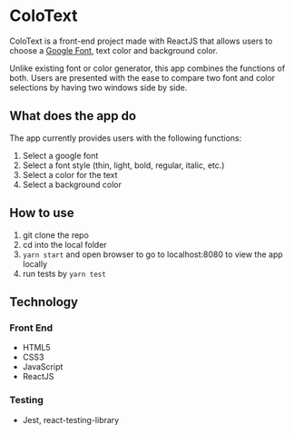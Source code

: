 # ColoText
ColoText is a front-end project made with ReactJS that allows users to choose a [Google Font](https://fonts.google.com), text color and background color.

Unlike existing font or color generator, this app combines the functions of both. Users are presented with the ease to compare two font and color selections by having two windows side by side.

## What does the app do
The app currently provides users with the following functions:
1. Select a google font
2. Select a font style (thin, light, bold, regular, italic, etc.)
3. Select a color for the text
4. Select a background color

## How to use
1. git clone the repo
2. cd into the local folder
3. `yarn start` and open browser to go to localhost:8080 to view the app locally
4. run tests by `yarn test`

## Technology
### Front End
* HTML5
* CSS3
* JavaScript
* ReactJS

### Testing
* Jest, react-testing-library

